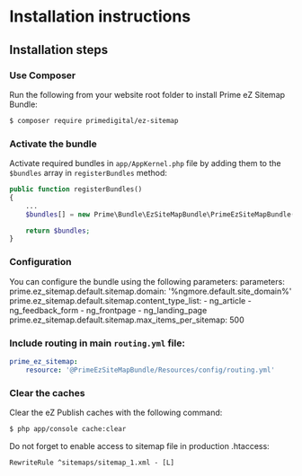 Installation instructions
=========================

Installation steps
------------------

### Use Composer

Run the following from your website root folder to install Prime eZ Sitemap Bundle:

```bash
$ composer require primedigital/ez-sitemap
```

### Activate the bundle

Activate required bundles in `app/AppKernel.php` file by adding them to the `$bundles` array in `registerBundles` method:

```php
public function registerBundles()
{
    ...
    $bundles[] = new Prime\Bundle\EzSiteMapBundle\PrimeEzSiteMapBundle();

    return $bundles;
}
```

### Configuration

You can configure the bundle using the following parameters:
parameters:
    prime.ez_sitemap.default.sitemap.domain: '%ngmore.default.site_domain%'
    prime.ez_sitemap.default.sitemap.content_type_list:
        - ng_article
        - ng_feedback_form
        - ng_frontpage
        - ng_landing_page
    prime.ez_sitemap.default.sitemap.max_items_per_sitemap: 500


### Include routing in main `routing.yml` file:

```yaml
prime_ez_sitemap:
    resource: '@PrimeEzSiteMapBundle/Resources/config/routing.yml'
```

### Clear the caches

Clear the eZ Publish caches with the following command:

```bash
$ php app/console cache:clear
```

Do not forget to enable access to sitemap file in production .htaccess:

```
RewriteRule ^sitemaps/sitemap_1.xml - [L]
```
